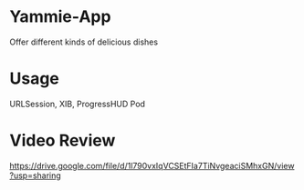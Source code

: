 # Yammie-App
Offer different kinds of delicious dishes

# Usage 
URLSession, XIB, ProgressHUD Pod

# Video Review 
https://drive.google.com/file/d/1l790vxIqVCSEtFIa7TiNvgeaciSMhxGN/view?usp=sharing
